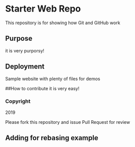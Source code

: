 


# Starter Web Repo

This repository is for showing how Git and GitHub work

## Purpose
it is very purporsy!

## Deployment

Sample website with plenty of files for demos

##How to contribute
it is very easy!
### Copyright
2019

Please fork this repository and issue Pull Request for review

## Adding for rebasing example